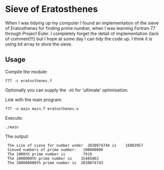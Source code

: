 # Sieve of Eratosthenes
When I was tidying up my computer I found an implementation of the sieve of
Eratosthenes for finding prime number, when I was learning Fortran 77 through
Project Euler. I completely forget the detail of implementation (lack of
comment!!!) but I hope at some day I can tidy the code up. I think it is using
bit array to store the sieve.

## Usage
Compile the module:
```
f77 -c eratosthenes.f
```
Optionally you can supply the `-O5` for 'ultimate' optimisation.

Link with the main program:
```
f77 -o main main.f eratosthenes.o
```

Execute:
```
./main
```

The output:
```
 The size of sieve for number under  2038074744 is    16983957
 Sieved numbers of prime number:   100000000
 The 1000th prime number is        7919
 The 1000000th prime number is    15485863
 The 100000000th prime number is  2038074743
```
